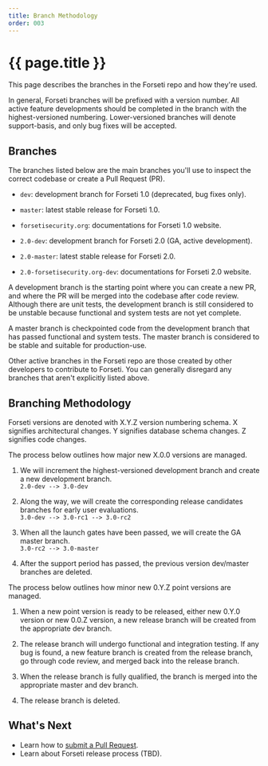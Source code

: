 ```yaml
---
title: Branch Methodology
order: 003
---
```


#  {{ page.title }}

This page describes the branches in the Forseti repo and how they're used.

In general, Forseti branches will be prefixed with a version number.
All active feature developments should be completed in the branch with the
highest-versioned numbering.  Lower-versioned branches will denote
support-basis, and only bug fixes will be accepted.

## Branches

The branches listed below are the main branches you'll use to inspect
the correct codebase or create a Pull Request (PR).

* `dev`: development branch for Forseti 1.0 (deprecated, bug fixes only).
* `master`: latest stable release for Forseti 1.0.
* `forsetisecurity.org`: documentations for Forseti 1.0 website.

* `2.0-dev`: development branch for Forseti 2.0 (GA, active development).
* `2.0-master`: latest stable release for Forseti 2.0.
* `2.0-forsetisecurity.org-dev`: documentations for Forseti 2.0 website.

A development branch is the starting point where you can create a new PR,
and where the PR will be merged into the codebase after code review. Although
there are unit tests, the development branch is still considered to be unstable
because functional and system tests are not yet complete.

A master branch is checkpointed code from the development branch that
has passed functional and system tests. The master branch is considered
to be stable and suitable for production-use.

Other active branches in the Forseti repo are those created by other developers
to contribute to Forseti. You can generally disregard any branches that aren't
explicitly listed above.

## Branching Methodology

Forseti versions are denoted with X.Y.Z version numbering schema.
X signifies architectural changes.
Y signifies database schema changes.
Z signifies code changes.

The process below outlines how major new X.0.0 versions are managed.

1. We will increment the highest-versioned development branch and create
a new development branch.<br />
```2.0-dev --> 3.0-dev```

1. Along the way, we will create the corresponding release candidates branches
for early user evaluations.<br />
```3.0-dev --> 3.0-rc1 --> 3.0-rc2```

1. When all the launch gates have been passed, we will create the GA master
branch.<br />
```3.0-rc2 --> 3.0-master```

1. After the support period has passed, the previous version dev/master branches
are deleted.

The process below outlines how minor new 0.Y.Z point versions are managed.

1. When a new point version is ready to be released, either new 0.Y.0 version
or new 0.0.Z version, a new release branch will be created from the 
appropriate dev branch.

1. The release branch will undergo functional and integration testing.
If any bug is found, a new feature branch is created from the release branch,
go through code review, and merged back into the release branch.

1. When the release branch is fully qualified, the branch is merged into 
the appropriate master and dev branch.

1. The release branch is deleted.

## What's Next

* Learn how to [submit a Pull Request](https://github.com/GoogleCloudPlatform/forseti-security/blob/master/.github/CONTRIBUTING.md).
* Learn about Forseti release process (TBD).
